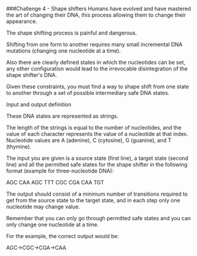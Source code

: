 ﻿###Challenge 4 - Shape shifters
Humans have evolved and have mastered the art of changing their DNA, this process allowing them to change their appearance.

The shape shifting process is painful and dangerous.

Shifting from one form to another requires many small incremental DNA mutations (changing one nucleotide at a time).

Also there are clearly defined states in which the nucleotides can be set, any other configuration would lead to the irrevocable disintegration of the shape shifter's DNA.

Given these constraints, you must find a way to shape shift from one state to another through a set of possible intermediary safe DNA states.

Input and output definition

These DNA states are represented as strings.

The length of the strings is equal to the number of nucleotides, and the value of each character represents the value of a nucleotide at that index. Nucleotide values are A (adenine), C (cytosine), G (guanine), and T (thymine).

The input you are given is a source state (first line), a target state (second line) and all the permitted safe states for the shape shifter in the following format (example for three-nucleotide DNA):

AGC
CAA
AGC
TTT
CGC
CGA
CAA
TGT

The output should consist of a minimum number of transitions required to get from the source state to the target state, and in each step only one nucleotide may change value.

Remember that you can only go through permitted safe states and you can only change one nucleotide at a time.

For the example, the correct output would be:

AGC->CGC->CGA->CAA
